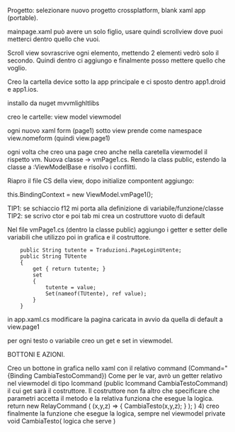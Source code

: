 Progetto:  selezionare nuovo progetto crossplatform, blank xaml app (portable). 

mainpage.xaml può avere un solo figlio, usare quindi scrollview dove puoi metterci dentro quello che vuoi.

Scroll view sovrascrive ogni elemento, mettendo 2 elementi vedrò solo il secondo.
Quindi dentro ci aggiungo     <StackLayout> e finalmente posso mettere quello che voglio.

Creo la cartella device sotto la app principale e ci sposto dentro app1.droid e app1.ios.

installo da nuget mvvmlighltlibs

creo  le cartelle:
view
model
viewmodel

ogni nuovo xaml form (page1) sotto view prende come namespace view.nomeform (quindi view.page1)

ogni volta che creo una page creo anche nella caretella viewmodel il rispetto vm.
Nuova classe -> vmPage1.cs. Rendo la class public, estendo la classe a :ViewModelBase e risolvo i conflitti.

Riapro il file CS della view, dopo initialize compontent aggiungo: 

this.BindingContext = new ViewModel.vmPage1();

TIP1: se schiaccio f12 mi porta alla definizione di variabile/funzione/classe
TIP2: se scrivo ctor e poi tab mi crea un costruttore vuoto di default

Nel file vmPage1.cs (dentro la classe public) aggiungo i getter e setter delle variabili che utilizzo poi in grafica e il costruttore.

        public String tutente = Traduzioni.PageLoginUtente;
        public String TUtente
        {
            get { return tutente; }
            set
            {
                tutente = value;
                Set(nameof(TUtente), ref value);
            }
        }

in app.xaml.cs modificare la pagina caricata in avvio da quella di default a view.page1


per ogni testo o variabile creo un get e set in viewmodel.

BOTTONI E AZIONI.

Creo un bottone in grafica nello xaml con il relativo command (Command="{Binding CambiaTestoCommand})
Come per le var, avrò un getter relativo nel viewmodel di tipo Icommand (public Icommand CambiaTestoCommand) il cui get sarà il costruttore.
Il costruttore non fa altro che specificare che parametri accetta il metodo e la relativa funziona che esegue la logica.                
 return new RelayCommand
                                    			(
                                       				(x,y,z) => { CambiaTesto(x,y,z); }
                                   					);
  )
4) creo finalmente la funzione che esegue la logica, sempre nel viewmodel
private void CambiaTesto( logica che serve  )
